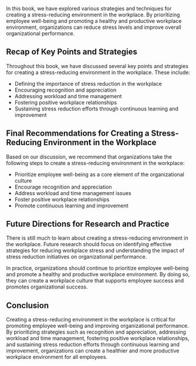 

In this book, we have explored various strategies and techniques for creating a stress-reducing environment in the workplace. By prioritizing employee well-being and promoting a healthy and productive workplace environment, organizations can reduce stress levels and improve overall organizational performance.

Recap of Key Points and Strategies
----------------------------------

Throughout this book, we have discussed several key points and strategies for creating a stress-reducing environment in the workplace. These include:

* Defining the importance of stress reduction in the workplace
* Encouraging recognition and appreciation
* Addressing workload and time management
* Fostering positive workplace relationships
* Sustaining stress reduction efforts through continuous learning and improvement

Final Recommendations for Creating a Stress-Reducing Environment in the Workplace
---------------------------------------------------------------------------------

Based on our discussion, we recommend that organizations take the following steps to create a stress-reducing environment in the workplace:

* Prioritize employee well-being as a core element of the organizational culture
* Encourage recognition and appreciation
* Address workload and time management issues
* Foster positive workplace relationships
* Promote continuous learning and improvement

Future Directions for Research and Practice
-------------------------------------------

There is still much to learn about creating a stress-reducing environment in the workplace. Future research should focus on identifying effective strategies for reducing workplace stress and understanding the impact of stress reduction initiatives on organizational performance.

In practice, organizations should continue to prioritize employee well-being and promote a healthy and productive workplace environment. By doing so, they can create a workplace culture that supports employee success and promotes organizational success.

Conclusion
----------

Creating a stress-reducing environment in the workplace is critical for promoting employee well-being and improving organizational performance. By prioritizing strategies such as recognition and appreciation, addressing workload and time management, fostering positive workplace relationships, and sustaining stress reduction efforts through continuous learning and improvement, organizations can create a healthier and more productive workplace environment for all employees.